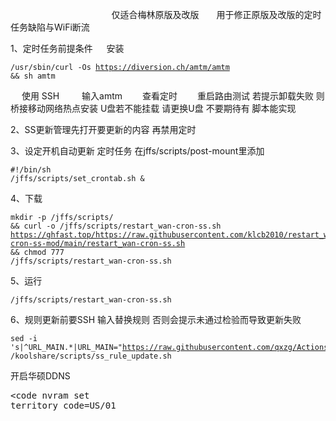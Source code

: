    　      　      　      　      　      　      　      　      　 仅适合梅林原版及改版　　用于修正原版及改版的定时任务缺陷与WiFi断流

1、定时任务前提条件
   　   安装 <pre><code class="language-html">/usr/sbin/curl -Os https://diversion.ch/amtm/amtm && sh amtm</code></pre>
   　   使用 SSH 　　 输入amtm　　  查看定时 　　重启路由测试  若提示卸载失败  则桥接移动网络热点安装  U盘若不能挂载  请更换U盘   不要期待有   脚本能实现

2、SS更新管理先打开要更新的内容  再禁用定时


3、设定开机自动更新 定时任务 在jffs/scripts/post-mount里添加<pre><code class="language-html">#!/bin/sh
/jffs/scripts/set_crontab.sh &</code></pre>

4、下载 <pre><code class="language-html">mkdir -p /jffs/scripts/ && curl -o /jffs/scripts/restart_wan-cron-ss.sh https://ghfast.top/https://raw.githubusercontent.com/klcb2010/restart_wan-cron-ss-mod/main/restart_wan-cron-ss.sh && chmod 777 /jffs/scripts/restart_wan-cron-ss.sh</code></pre>

5、运行<pre><code class="language-html">/jffs/scripts/restart_wan-cron-ss.sh</code></pre>

6、规则更新前要SSH 输入替换规则  否则会提示未通过检验而导致更新失败 <pre><code class="language-html">sed -i 's|^URL_MAIN.*|URL_MAIN="https://raw.githubusercontent.com/qxzg/Actions/3.0/fancyss_rules"|' /koolshare/scripts/ss_rule_update.sh</code></pre>


开启华硕DDNS <pre><code nvram set territory_code=US/01</code></pre>
